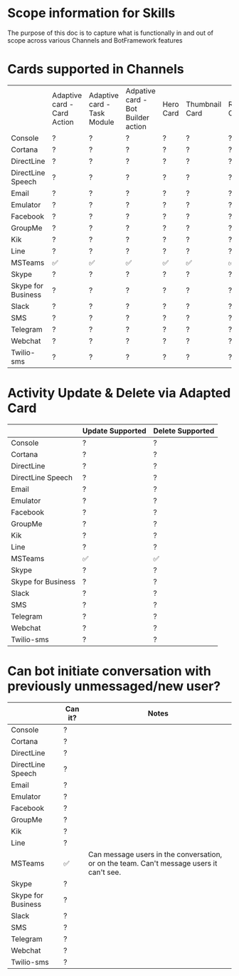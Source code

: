 # Scope information for Skills

The purpose of this doc is to capture what is functionally in and out of scope across various Channels and BotFramework features


# Cards supported in Channels
|   |   |   |   |   |   |   |   |   |   |   |   |   |   |   |   |
|---|---|---|---|---|---|---|---|---|---|---|---|---|---|---|---|
|        | Adaptive card - Card Action |Adaptive card - Task Module|Adpative card - Bot Builder action| Hero Card | Thumbnail Card | Receipt Card | Signin Card | Carousel Card | List of Cards | O365 Card | File card| Animation cards | Audio Cards | Video Cards|
|Console           |?|?|?|?|?|?|?|?|?|?|?|?|?|?|
|Cortana           |?|?|?|?|?|?|?|?|?|?|?|?|?|?|
|DirectLine        |?|?|?|?|?|?|?|?|?|?|?|?|?|?|
|DirectLine Speech |?|?|?|?|?|?|?|?|?|?|?|?|?|?|
|Email             |?|?|?|?|?|?|?|?|?|?|?|?|?|?|
|Emulator          |?|?|?|?|?|?|?|?|?|?|?|?|?|?|
|Facebook          |?|?|?|?|?|?|?|?|?|?|?|?|?|?|
|GroupMe           |?|?|?|?|?|?|?|?|?|?|?|?|?|?|
|Kik               |?|?|?|?|?|?|?|?|?|?|?|?|?|?|
|Line              |?|?|?|?|?|?|?|?|?|?|?|?|?|?|
|MSTeams           |✅|✅|✅|✅|✅|✅|✅|✅|✅|✅|✅|❌|❌|❌|
|Skype             |?|?|?|?|?|?|?|?|?|?|?|?|?|?|
|Skype for Business|?|?|?|?|?|?|?|?|?|?|?|?|?|?|
|Slack             |?|?|?|?|?|?|?|?|?|?|?|?|?|?|
|SMS               |?|?|?|?|?|?|?|?|?|?|?|?|?|?|
|Telegram          |?|?|?|?|?|?|?|?|?|?|?|?|?|?|
|Webchat           |?|?|?|?|?|?|?|?|?|?|?|?|?|?|
|Twilio-sms        |?|?|?|?|?|?|?|?|?|?|?|?|?|?|


# Activity Update & Delete via Adapted Card

|                  |Update Supported|Delete Supported|
|------------------|--|-|
|Console           |?|?|
|Cortana           |?|?|
|DirectLine        |?|?|
|DirectLine Speech |?|?|
|Email             |?|?|
|Emulator          |?|?|
|Facebook          |?|?|
|GroupMe           |?|?|
|Kik               |?|?|
|Line              |?|?|
|MSTeams           |✅|✅|
|Skype             |?|?|
|Skype for Business|?|?|
|Slack             |?|?|
|SMS               |?|?|
|Telegram          |?|?|
|Webchat           |?|?|
|Twilio-sms        |?|?|


# Can bot initiate conversation with previously unmessaged/new user?
|                  |Can it?| Notes|
|------------------|-------| ---- |
|Console           |?| |
|Cortana           |?| |
|DirectLine        |?| |
|DirectLine Speech |?| |
|Email             |?| |
|Emulator          |?| |
|Facebook          |?| |
|GroupMe           |?| |
|Kik               |?| |
|Line              |?| |
|MSTeams           |✅|Can message users in the conversation, or on the team. Can't message users it can't see.|
|Skype             |?| |
|Skype for Business|?| |
|Slack             |?| |
|SMS               |?| |
|Telegram          |?| |
|Webchat           |?| |
|Twilio-sms        |?| |